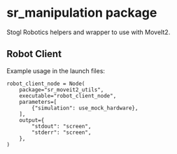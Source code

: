 # sr_manipulation package

Stogl Robotics helpers and wrapper to use with MoveIt2.


## Robot Client

Example usage in the launch files:
```
robot_client_node = Node(
    package="sr_moveit2_utils",
    executable="robot_client_node",
    parameters=[
        {"simulation": use_mock_hardware},
    ],
    output={
        "stdout": "screen",
        "stderr": "screen",
    },
)
```
